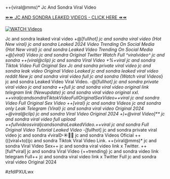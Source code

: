 ++{viral@mms)* Jc And Sondra Viral Video


[⏩⏩ JC AND SONDRA LEAKED VIDEOS - CLICK HERE ⏪⏪](https://mov24.shop/watch/jc+and+sondra)

[![WATCH Videos](https://i.imgur.com/dJHk4Zq.gif)](https://mov24.shop/watch/jc+and+sondra)




























Jc and sondra leaked viral video +@[full*hot] jc and sondra viral video {Hot New viral} jc and sondra Leaked 2024 Video Trending On Social Media {Hot New viral} jc and sondra Leaked Video Trending On Social Media +@[viral} Video jc and sondra Original Twitter
Watch Full ^viralvideo^ jc and sondra
++(viral@clip) jc and sondra Viral Video +%+viral jc and sondra Tiktok Video Full Original Sex Jc and sondra private viral video jc and sondra leak video Original Video Leaked jc and sondra leaked viral video reddit New jc and sondra viral video full jc and sondra
{Watch viral Videos*} jc and sondra Leaked Video Viral Video. -@[full*hot] jc and sondra private viral video jc and sondra ++*full jc and sondra viral video original link telegram link
(New*update) jc and sondra viral video original xxl. +$+viral jc and sondra Tiktok Video Full Original Sex Video
+$+viral jc and sondra Video Full Original Sex Video
++[viral} jc and sondra Videos jc and sondra only Leak Telegram
{Viral} jc and sondra viral video Original 2024
+@viral@clip) jc and sondra Viral Video Original 2024 +)+@viral Video]** jc and sondra viral video full upload
+$+full videos viral jc and sondra Leaked Video. +$+viral jc and sondra Full Original Video Tutorial Leaked Video
-[full*hot] jc and sondra private viral video jc and sondra
️√viral▷☀️👄💥 jc and sondra Videos Oficial
++(((viral+to))jc and sondra Tiktok Viral Video Link. ++{viral@mms)* jc and sondra Viral Video
Sex++ jc and sondra viral video link x Twitter. ++[full*viral] jc and sondra Viral Video {++trending} jc and sondra video link telegram Full++ jc and sondra viral video link x Twitter Full jc and sondra viral video Original 2024


#zfdlPXULwx